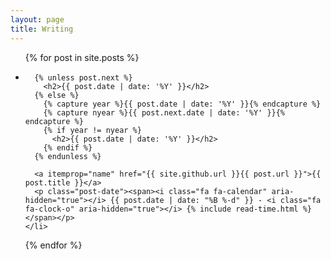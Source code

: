 ```yaml
---
layout: page
title: Writing
---
```

<ul class="posts">
  {% for post in site.posts %}
    <li itemscope itemtype="https://schema.org/Blog">

      {% unless post.next %}
        <h2>{{ post.date | date: '%Y' }}</h2>
      {% else %}
        {% capture year %}{{ post.date | date: '%Y' }}{% endcapture %}
        {% capture nyear %}{{ post.next.date | date: '%Y' }}{% endcapture %}
        {% if year != nyear %}
          <h2>{{ post.date | date: '%Y' }}</h2>
        {% endif %}
      {% endunless %}

      <a itemprop="name" href="{{ site.github.url }}{{ post.url }}">{{ post.title }}</a>
      <p class="post-date"><span><i class="fa fa-calendar" aria-hidden="true"></i> {{ post.date | date: "%B %-d" }} - <i class="fa fa-clock-o" aria-hidden="true"></i> {% include read-time.html %}</span></p>
    </li>

  {% endfor %}
</ul>
